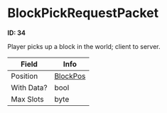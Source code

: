 # BlockPickRequestPacket

__ID: 34__

Player picks up a block in the world; client to server.

<table><thead><tr><th>Field</th><th>Info</th></tr></thead><tbody>
<tr><td>Position</td><td><a href="../types/BlockPos.md">BlockPos</a></td></tr>
<tr><td>With Data?</td><td>bool</td></tr>
<tr><td>Max Slots</td><td>byte</td></tr>
</tbody></table>